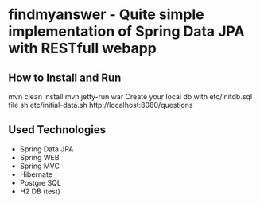 # findmyanswer - Quite simple implementation of Spring Data JPA with RESTfull webapp

## How to Install and Run
mvn clean install <return>
mvn jetty-run war <return>
Create your local db with etc/initdb.sql file <return>
sh etc/initial-data.sh <return>
http://localhost:8080/questions <return>

## Used Technologies
* Spring Data JPA
* Spring WEB
* Spring MVC
* Hibernate
* Postgre SQL
* H2 DB (test)
